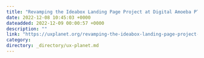 ```yaml
---
title: "Revamping the Ideabox Landing Page Project at Digital Amoeba PT Telkom Indonesia — UI/UX Case Study"
date: 2022-12-08 10:45:03 +0000
dateadded: 2022-12-09 00:00:57 +0000
description: ""
link: "https://uxplanet.org/revamping-the-ideabox-landing-page-project-at-digital-amoeba-pt-telkom-indonesia-ui-ux-case-study-329f818e7b60?source=rss----819cc2aaeee0---4"
category:
directory: _directory/ux-planet.md
---
```

